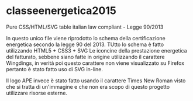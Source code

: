 # classeenergetica2015
Pure CSS/HTML/SVG table italian law compliant - Legge 90/2013

In questo unico file viene riprodotto lo schema della certificazione energetica secondo la legge 90 del 2013.
TUtto lo schema è fatto utilizzando HTML5 + CSS3 + SVG
Le iconcine della prestazione energetica del fatturato, sebbene siano fatte in origine utilizzando il carattere Wingdings, 
in verità poi questo carattere non viene visualizzato su Firefox pertanto è stato fatto uso di SVG in-line.

Il logo APE invece è stato fatto usando il carattere Times New Roman visto che si tratta di un'immagine e che non era
scopo di questo progetto utilizzare risorse esterne.
